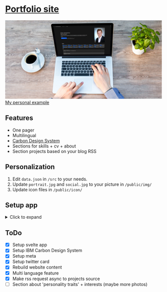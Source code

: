# [Portfolio site](https://kdomaratius.de)
![Preview portfolio](./.github/preview.jpg)
[My personal example](https://kdomaratius.de)

## Features
- One pager
- Multilingual
- [Carbon Design System](https://www.carbondesignsystem.com/)
- Sections for skills + cv + about
- Section projects based on your blog RSS


## Personalization
1. Edit `data.json` in `/src` to your needs.
2. Update `portrait.jpg` and `social.jpg` to your picture in `/public/img/`
3. Update icon files in `/public/icon/`

## Setup app
<details>
  <summary>Click to expand</summary>
  
  ### Get started

    Install the dependencies...

    ```bash
    cd svelte-app
    npm install
    ```

    ...then start [Rollup](https://rollupjs.org):

    ```bash
    npm run dev
    ```

    Navigate to [localhost:5000](http://localhost:5000). You should see your app running. Edit a component file in `src`, save it, and reload the page to see your changes.

    By default, the server will only respond to requests from localhost. To allow connections from other computers, edit the `sirv` commands in package.json to include the option `--host 0.0.0.0`.

    If you're using [Visual Studio Code](https://code.visualstudio.com/) we recommend installing the official extension [Svelte for VS Code](https://marketplace.visualstudio.com/items?itemName=svelte.svelte-vscode). If you are using other editors you may need to install a plugin in order to get syntax highlighting and intellisense.

    ### Building and running in production mode

    To create an optimized version of the app:

    ```bash
    npm run build
    ```

    You can run the newly built app with `npm run start`. This uses [sirv](https://github.com/lukeed/sirv), which is included in your package.json's `dependencies` so that the app will work when you deploy to platforms like [Heroku](https://heroku.com).

    ### Deploying to the web

    #### With [Vercel](https://vercel.com)

    Install `vercel` if you haven't already:

    ```bash
    npm install -g vercel
    ```

    Then, from within your project folder:

    ```bash
    cd public
    vercel deploy --name my-project
    ```

    #### With [surge](https://surge.sh/)

    Install `surge` if you haven't already:

    ```bash
    npm install -g surge
    ```

    Then, from within your project folder:

    ```bash
    npm run build
    surge public my-project.surge.sh
    ```
</details>



## ToDo

- [x] Setup svelte app
- [x] Setup IBM Carbon Design System
- [x] Setup meta
- [x] Setup twitter card
- [x] Rebuild website content
- [x] Multi language feature
- [x] Make rss request async to projects source
- [ ] Section about 'personality traits' + interests (maybe more photos)
